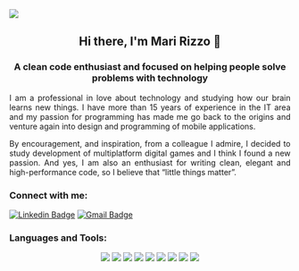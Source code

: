 <img align="center" src="https://user-images.githubusercontent.com/69127182/110252522-a5336c80-7f64-11eb-9a6a-adad53bb3dab.png" style="max-width=100%" />

<h2 align="center">
Hi there, I'm Mari Rizzo 👋  
</h2>
<h3 align="center">
A clean code enthusiast and focused on helping people solve problems with technology
</h3>
<p align="justify">
I am a professional in love about technology and studying how our brain learns new things. I have more than 15 years of experience in the IT area and my passion for programming has made me go back to the origins and venture again into design and programming of mobile applications.
</p>
<p align="justify">
By encouragement, and inspiration, from a colleague I admire, I decided to study development of multiplatform digital games and I think I found a new passion. And yes, I am also an enthusiast for writing clean, elegant and high-performance code, so I believe that “little things matter”.
</p>
<h3> Connect with me: </h3>

[![Linkedin Badge](https://img.shields.io/badge/-Mariana-blue?style=flat-square&logo=Linkedin&logoColor=white&link=https://www.linkedin.com/in/mariana-rizzo-3035b529/)](https://www.linkedin.com/in/mariana-rizzo-3035b529/) 
[![Gmail Badge](https://img.shields.io/badge/-morallesrizzo@gmail.com-c14438?style=flat-square&logo=Gmail&logoColor=white&link=mailto:morallesrizzo@gmail.com)](mailto:morallesrizzo@gmail.com)

<h3> Languages and Tools: </h3>
<p align="center">
  <img src="https://img.shields.io/static/v1?label=Love&message=framework&color=pink&style=flat&logo=love"/>
  <img src="https://img.shields.io/static/v1?label=Flask&message=framework&color=pink&style=flat&logo=flask"/>

  <img src="https://img.shields.io/static/v1?label=Lua&message=language&color=blue&style=flat&logo=lua"/>
  <img src="https://img.shields.io/static/v1?label=&message=language&color=blue&style=flat&logo=c"/>
  <img src="https://img.shields.io/static/v1?label=Python&message=language&color=blue&style=flat&logo=python"/>
  <img src="https://img.shields.io/static/v1?label=Swift&message=language&color=blue&style=flat&logo=swift"/>

  <img src="https://img.shields.io/static/v1?label=VSCode&message=editor&color=black&style=flat&logo=visual-studio-code"/>
  <img src="https://img.shields.io/static/v1?label=PyCharm&message=editor&color=black&style=flat&logo=pycharm"/>
  <img src="https://img.shields.io/static/v1?label=Xcode&message=editor&color=black&style=flat&logo=xcode"/>
</p> 


